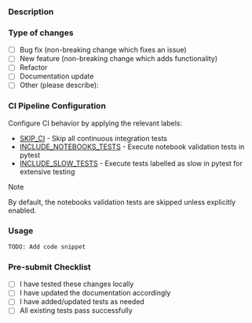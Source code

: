 ### Description
<!-- Provide a detailed description of the changes in this PR -->

### Type of changes
<!-- Mark the relevant option with an [x] -->

- [ ]  Bug fix (non-breaking change which fixes an issue)
- [ ]  New feature (non-breaking change which adds functionality)
- [ ]  Refactor
- [ ]  Documentation update
- [ ]  Other (please describe):

### CI Pipeline Configuration
Configure CI behavior by applying the relevant labels:

- [SKIP_CI](https://github.com/NVIDIA/bionemo-framework/blob/main/docs/docs/user-guide/contributing/contributing.md#skip_ci) - Skip all continuous integration tests
- [INCLUDE_NOTEBOOKS_TESTS](https://github.com/NVIDIA/bionemo-framework/blob/main/docs/docs/user-guide/contributing/contributing.md#include_notebooks_tests) - Execute notebook validation tests in pytest
- [INCLUDE_SLOW_TESTS](https://github.com/NVIDIA/bionemo-framework/blob/main/docs/docs/user-guide/contributing/contributing.md#include_slow_tests) - Execute tests labelled as slow in pytest for extensive testing


> [!NOTE]
> By default, the notebooks validation tests are skipped unless explicitly enabled.

### Usage
<!--- How does a user interact with the changed code -->
```python
TODO: Add code snippet
```

### Pre-submit Checklist
<!--- Ensure all items are completed before submitting -->

 - [ ] I have tested these changes locally
 - [ ] I have updated the documentation accordingly
 - [ ] I have added/updated tests as needed
 - [ ] All existing tests pass successfully
